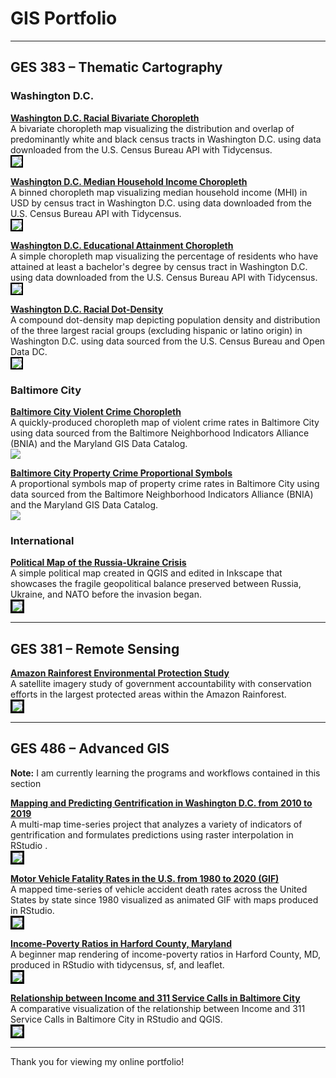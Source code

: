 
# GIS Portfolio

---

## GES  383 – Thematic Cartography 

### Washington D.C.

**[Washington D.C. Racial Bivariate Choropleth](/Project383/Project383.5/index)** <br>
A bivariate choropleth map visualizing the distribution and overlap of predominantly white and black census tracts in Washington D.C. using data downloaded from the U.S. Census Bureau API with Tidycensus. <br>
[<img style="border:2px solid black;" src="Project383/Project383.5/FinalRaceMap-1.png?raw=true"/>](/Project383/Project383.5/index)

**[Washington D.C. Median Household Income Choropleth](/Project383/Project383.6/index)** <br>
A binned choropleth map visualizing median household income (MHI) in USD by census tract in Washington D.C. using data downloaded from the U.S. Census Bureau API with Tidycensus. <br>
[<img style="border:2px solid black;" src="Project383/Project383.6/FinalMHIMap-1.png?raw=true"/>](/Project383/Project383.6/index)

**[Washington D.C. Educational Attainment Choropleth](/Project383/Project383.7/index)** <br>
A simple choropleth map visualizing the percentage of residents who have attained at least a bachelor's degree by census tract in Washington D.C. using data downloaded from the U.S. Census Bureau API with Tidycensus. <br>
[<img style="border:2px solid black;" src="Project383/Project383.7/FinalEduMap-1.png?raw=true"/>](/Project383/Project383.7/index)

**[Washington D.C. Racial Dot-Density](/Project383/Project383.3/index)** <br>
A compound dot-density map depicting population density and distribution of the three largest racial groups (excluding hispanic or latino origin) in Washington D.C. using data sourced from the U.S. Census Bureau and Open Data DC. <br>
[<img style="border:2px solid black;" src="Project383/Project383.3/ges383.3.png?raw=true"/>](/Project383/Project383.3/index) <br>

### Baltimore City

**[Baltimore City Violent Crime Choropleth](/Project383/Project383.2/index)** <br>
A quickly-produced choropleth map of violent crime rates in Baltimore City using data sourced from the Baltimore Neighborhood Indicators Alliance (BNIA) and the Maryland GIS Data Catalog. <br>
[<img src="Project383/Project383.2/Lab3ges383.svg?raw=true"/>](/Project383/Project383.2/index)

**[Baltimore City Property Crime Proportional Symbols](/Project383/Project383.4/index)** <br>
A proportional symbols map of property crime rates in Baltimore City using data sourced from the Baltimore Neighborhood Indicators Alliance (BNIA) and the Maryland GIS Data Catalog. <br>
[<img src="Project383/Project383.4/Labwk10ges383.1.png?raw=true"/>](/Project383/Project383.4/index) <br>

### International

**[Political Map of the Russia-Ukraine Crisis](/Project383/Project383.1/index)** <br>
A simple political map created in QGIS and edited in Inkscape that showcases the fragile geopolitical balance preserved between Russia, Ukraine, and NATO before the invasion began. <br>
[<img style="border:3px solid black;" src="Project383/Project383.1/ukrainerussiaMAP.svg?raw=true"/>](/Project383/Project383.1/index)

---

## GES  381 – Remote Sensing

**[Amazon Rainforest Environmental Protection Study](/Project381/index)** <br>
A satellite imagery study of government accountability with conservation efforts in the largest protected areas within the Amazon Rainforest. <br>
[<img style="border:3px solid black;" src="Project381/Screen Shot 2022-02-14 at 11.14.42 PM.png?raw=true"/>](/Project381/index)

---

## GES  486 – Advanced GIS 

**Note:** I am currently learning the programs and workflows contained in this section

**[Mapping and Predicting Gentrification in Washington D.C. from 2010 to 2019](/Project486.4/index)** <br>
A multi-map time-series project that analyzes a variety of indicators of gentrification and formulates predictions using raster interpolation in RStudio  . <br>
[<img style="border:3px solid black;" src="Project486.3/P1MotorDeaths.gif?raw=true"/>](/Project486.4/index)

**[Motor Vehicle Fatality Rates in the U.S. from 1980 to 2020 (GIF)](/Project486.3/index)** <br>
A mapped time-series of vehicle accident death rates across the United States by state since 1980 visualized as animated GIF with maps produced in RStudio. <br>
[<img style="border:3px solid black;" src="Project486.3/P1MotorDeaths.gif?raw=true"/>](/Project486.3/index)

**[Income-Poverty Ratios in Harford County, Maryland](/Project486.1/index)** <br>
A beginner map rendering of income-poverty ratios in Harford County, MD, produced in RStudio with tidycensus, sf, and leaflet. <br>
[<img style="border:3px solid black;" src="Project486.1/Screen Shot 2022-02-21 at 10.09.36 PM.png?raw=true"/>](/Project486.1/index)

**[Relationship between Income and 311 Service Calls in Baltimore City](/Project486.2/index)** <br>
A comparative visualization of the relationship between Income and 311 Service Calls in Baltimore City in RStudio and QGIS. <br>
[<img style="border:3px solid black;" src="Project486.2/BCityRelat.png?raw=true"/>](/Project486.2/index)

---

Thank you for viewing my online portfolio!
